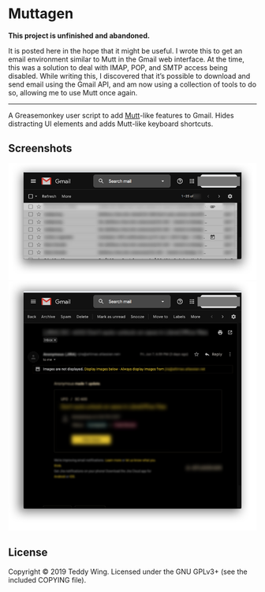 Muttagen
========

**This project is unfinished and abandoned.**

It is posted here in the hope that it might be useful. I wrote this to get an
email environment similar to Mutt in the Gmail web interface. At the time, this
was a solution to deal with IMAP, POP, and SMTP access being disabled. While
writing this, I discovered that it’s possible to download and send email using
the Gmail API, and am now using a collection of tools to do so, allowing me to
use Mutt once again.

--------------------------------------------------------------------------------

A Greasemonkey user script to add [Mutt][1]-like features to Gmail. Hides
distracting UI elements and adds Mutt-like keyboard shortcuts.


## Screenshots
![Index view][2]
![Pager view][3]


## License
Copyright © 2019 Teddy Wing. Licensed under the GNU GPLv3+ (see the included
COPYING file).


[1]: http://www.mutt.org/
[2]: ./Screenshots/Index.png
[3]: ./Screenshots/Pager.png
